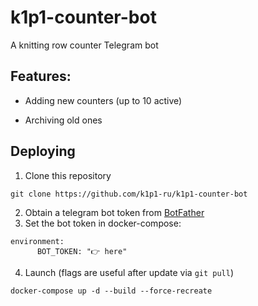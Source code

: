 # k1p1-counter-bot
A knitting row counter Telegram bot

## Features:

- Adding new counters (up to 10 active)
  
- Archiving old ones

## Deploying

1. Clone this repository
```
git clone https://github.com/k1p1-ru/k1p1-counter-bot
```
2. Obtain a telegram bot token from [BotFather](https://t.me/botfather)
3. Set the bot token in docker-compose:
```
environment:
      BOT_TOKEN: "👉 here"
```
4. Launch (flags are useful after update via `git pull`)
```
docker-compose up -d --build --force-recreate
```
